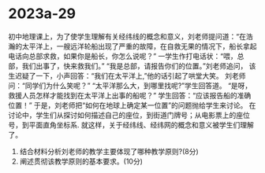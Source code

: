 # 2023a-29
初中地理课上，为了使学生理解有关经纬线的概念和意义，刘老师提问道：“在浩瀚的太平洋上，一艘远洋轮船出现了严重的故障，在自救无果的情况下，船长拿起电话向总部求救，如果你是船长，你怎么说呢？”
一学生作打电话状：“喂，总部，我们出事了，快来救我们。”
“我是总部，请报告你们的位置。”刘老师追问，
该生迟疑了一下，小声回答：“我们在太平洋上,”他的话引起了哄堂大笑。
刘老师问：“同学们为什么笑呢？”
“太平洋那么大，到哪里找呢?”学生回答道。
“是呀，救援人员怎样才能找到在太平洋上出事的船呢？”
学生回答：“应该报告船的准确位置！”
于是，刘老师把“如何在地球上确定某一位置”的问题抛给学生来讨论。
在讨论中，学生们从探讨如何描述自己的座位，到街道门牌号；从电影票上的座位号，到平面直角坐标系.
就这样，关于经纬线、经纬网的概念和意义被学生们理解了。
1. 结合材料分析刘老师的教学主要体现了哪种教学原则?(8分)
2. 阐述贯彻该教学原则的基本要求。(10分)